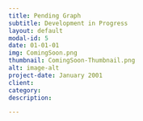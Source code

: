 ```yaml
---
title: Pending Graph
subtitle: Development in Progress
layout: default
modal-id: 5
date: 01-01-01
img: ComingSoon.png
thumbnail: ComingSoon-Thumbnail.png
alt: image-alt
project-date: January 2001
client: 
category: 
description: 

---
```

